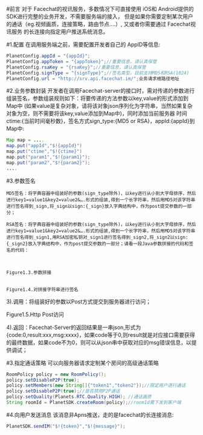 

#前言
	对于 Facechat的视讯服务，多数情况下可直接使用 iOS和 Android提供的 SDK进行完整的业务开发，不需要服务端的接入，
	但是如果你需要定制某次用户的通话（eg.视频画质，连接策略，路由节点....）, 又或者你需要通过 Facechat视讯服务
	的长连接向指定用户推送系统消息。

#1.配置
在调用服务端之前，需要配置开发者自己的 AppID等信息:
```java
PlanetConfig.appId = "{appId}";
PlanetConfig.appToken = "{appToken}";//重要信息，请认真保管
PlanetConfig.rsaKey = "{rsaKey}";//重要信息，请认真保管
PlanetConfig.signType = "{signType}";//签名类型，目前支持MD5和RSA(1024)
PlanetConfig.url = "http://srv.api.facechat.im/";业务请求根路径地址
```
#2.业务参数封装
开发者在调用Facechat-server的接口时，需对传递的参数进行组装签名，参数组装规则如下：将要传递的方法参数以key,value的形式添加到Map中
(如果value是复杂对象，请将该对象json序列化为字符串，当然如果复杂对象为空，则不需要将该key,value添加到Map中)，同时添加当前服务器
时间ctime:{当前时间毫秒数}，签名方式sign_type:{MD5 or RSA}，appId:{appId}到Map中:
```java
Map map = ....
map.put("appId","$!{appId}")
map.put("ctime","$!{ctime}")
map.put("param1","$!{param1}");
map.put("param2","$!{param2}");
....
```
#3.参数签名

	MD5签名：将字典容器中组装好的参数(sign_type除外)，以key进行从小到大字母排序，然后进行key1=value1&key2=value2&….形式的组装,得到一个长字符串，然后用MD5对该字符串进行签名得到_sign,将_sign以sign:{_sign}放入字典结构中，作为post提交参数的一部分；

	RSA签名：将字典容器中组装好的参数(sign_type除外)，以key进行从小到大字母排序，然后进行key1=value1&key2=value2&….形式的组装,得到一个长字符串，然后用MD5对该字符串进行签名得到_sign1,用RSA加密私钥对_sign1进行签名得到_sign2,将_sign2以sign:{_sign2}放入字典结构中，作为post提交参数的一部分；请看一段Java参数拼接的代码和签名的代码：



	Figure1.3.参数拼接


	Figure1.4.对拼接字符串进行签名







3).调用：将组装好的参数以Post方式提交到服务器进行访问；

























 Figure1.5.Http Post访问



4).返回：Facechat-Server的返回结果是一串json,形式为{code:0,result:xxx,msg:xxxx}，如果code等于0,则result就是对应接口需要获得的最终数据，如果code不为0，则可以从json串中获取对应的msg错误信息，以提供调试；



#3.指定通话策略
可以向服务器请求定制某个房间的高级通话策略
```java
RoomPolicy policy = new RoomPolicy();
policy.setDisableP2P(true);
policy.setMembers(new String[]{"token1","token2"});//限定用户进行通话
policy.setDisableP2P(true);//是否禁用P2P通话
policy.setQuality(Planets.RTC.Quality.HIGH); //通话画质
String roomId = PlanetSDK.createRoom(policy);//roomId需下发到客户端
```
#4.向用户发送消息
该消息非Apns推送，走的是facechat的长连接消息:
```java
PlanetSDK.sendIM("$!{token}","$!{message}");
```

